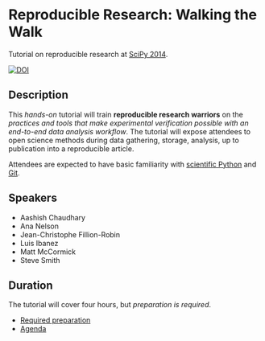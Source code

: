 # Reproducible Research: Walking the Walk

Tutorial on reproducible research at [SciPy 2014](https://conference.scipy.org/scipy2014/).

[![DOI](https://zenodo.org/badge/doi/10.5281/zenodo.10804.png)](http://dx.doi.org/10.5281/zenodo.10804)

## Description

This *hands-on* tutorial will train **reproducible research warriors** on the
*practices and tools that make experimental verification possible with an
end-to-end data analysis workflow*.  The tutorial will expose attendees to
open science methods during data gathering, storage, analysis, up to
publication into a reproducible article.

Attendees are expected to have basic familiarity with [scientific
Python](http://scipy.org) and [Git](http://git-scm.org).


## Speakers

* Aashish Chaudhary
* Ana Nelson
* Jean-Christophe Fillion-Robin
* Luis Ibanez
* Matt McCormick
* Steve Smith


## Duration

The tutorial will cover four hours, but *preparation is required*.

* [Required preparation](documents/Preparation.md)
* [Agenda](documents/)
